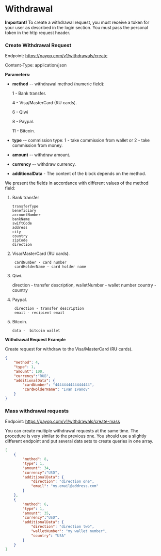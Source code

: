 # Withdrawal

**Important!** To create a withdrawal request, you must receive a token for your user as described in the login section. You must pass the personal token in the http request header.

### Create Withdrawal Request

Endpoint: https://payop.com/v1/withdrawals/create

Content-Type: application/json

**Parameters:**

* **method** -- withdrawal method (numeric field):

     1 - Bank transfer.
     
     4 - Visa/MasterCard (RU cards).
     
     6 - Qiwi
     
     8 - Paypal.
     
     11 - Bitcoin.

* **type** -- commission type: 1 - take commission from wallet or 2 - take commission from money.
* **amount** -- withdraw amount.
* **currency** -- withdraw currency.
* **additionalData** - The content of the block depends on the method.

We present the fields in accordance with different values of the method field:

 1. Bank transfer

        transferType
        beneficiary
        accountNumber
        bankName
        swiftCode
        address
        city
        country
        zipCode
        direction
 

4. Visa/MasterCard (RU cards).

        cardNumber - card number
        cardHolderName — card holder name

6. Qiwi.

    direction - transfer description,
    walletNumber - wallet number
    country - country
     
8. Paypal.

        direction - transfer description
        email - recipient email
     
11. Bitcoin.
     
        data -  bitcoin wallet


**Withdrawal Request Example**

Create request for withdraw to the Visa/MasterCard (RU cards).

```json
{
    "method": 4,
    "type": 1,
    "amount": 100,
    "currency":"RUB",
    "additionalData": {
        "cardNumber": "4444444444444444",
        "cardHolderName": "Ivan Ivanov"
    }
}
```

### Mass withdrawal requests

Endpoint: https://payop.com/v1/withdrawals/create-mass

You can create multiple withdrawal requests at the same time. The procedure is very similar to the previous one. You should use a slightly different endpoint and put several data sets to create queries in one array.

```json
[
	{
		"method": 8,
		"type": 1,
		"amount": 34,
		"currency":"USD",
		"additionalData": {
			"direction": "direction one",
			"email": "my.email@address.com"
		}
	},
	{
		"method": 6,
		"type": 1,
		"amount": 35,
		"currency":"USD",
		"additionalData": {
			"direction": "direction two",
			"walletNumber": "my wallet number",
			"country": "USA"
		}
	}
]
```
